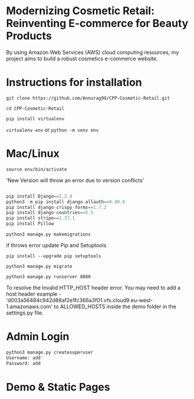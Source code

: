 # Modernizing Cosmetic Retail: Reinventing E-commerce for Beauty Products

By using Amazon Web Services (AWS) cloud computing resources, my project aims to build a robust cosmetics e-commerce website.

# Instructions for installation

`git clone https://github.com/Annurag99/CPP-Cosmetic-Retail.git`

`cd CPP-Cosmetic-Retail`

`pip install virtualenv`

`virtualenv env` or `python -m venv env`

# Mac/Linux

`source env/bin/activate`

'New Version will throw an error due to version conflicts'

```python

pip install Django==2.2.4
python3 -m pip install django-allauth==0.40.0
pip install django-crispy-forms==1.7.2
pip install django-countries==5.5
pip install stripe==2.37.1
pip install Pillow

```
`python3 manage.py makemigrations`

if throws error update Pip and Setuptools

`pip install --upgrade pip setuptools`

`python3 manage.py migrate`

`python3 manage.py runserver 8080`

To resolve the Invalid HTTP_HOST header error. You may need to add a host header 
example - 'd003a56484c942d88af2e1fc366a3f01.vfs.cloud9.eu-west-1.amazonaws.com'
to ALLOWED_HOSTS inside the demo folder in the settings.py file.

# Admin Login

```python
python3 manage.py createsuperuser
Username: add
Password: add
```
# Demo & Static Pages





